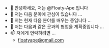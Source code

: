 - 👋 안녕하세요, 저는 @Floaty-Ape 입니다
- 👀 저는 다음 분야에 관심이 있습니다 ...
- 🌱 저는 현재 다음 분야를 배우는 중입니다 ...
- 💞️ 저는 다음과 같은 곳과의 협업을 계획중입니다 ...
- 📫 저에게 연락하려면 ...
  - floatyape@gmail.com

